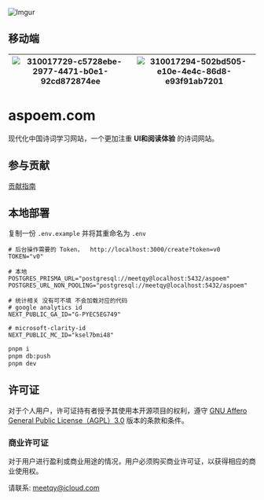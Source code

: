![Imgur](https://i.imgur.com/WzbeuNH.png)

## 移动端

|![310017729-c5728ebe-2977-4471-b0e1-92cd872874ee](https://github.com/meetqy/aspoem/assets/18411315/1748c1bf-b4e9-4e69-94d7-9a83fd997804)|![310017294-502bd505-e10e-4e4c-86d8-e93f91ab7201](https://github.com/meetqy/aspoem/assets/18411315/2515bd07-7b9a-46e0-b87b-d28aa5319281)|
|-|-|


# aspoem.com

现代化中国诗词学习网站，一个更加注重 **UI和阅读体验** 的诗词网站。

## 参与贡献

[贡献指南](./CONTRIBUTING.md)

## 本地部署

复制一份 `.env.example` 并将其重命名为 `.env`

``` env
# 后台操作需要的 Token，  http://localhost:3000/create?token=v0
TOKEN="v0"

# 本地
POSTGRES_PRISMA_URL="postgresql://meetqy@localhost:5432/aspoem"
POSTGRES_URL_NON_POOLING="postgresql://meetqy@localhost:5432/aspoem"

# 统计相关 没有可不填 不会加载对应的代码
# google analytics id
NEXT_PUBLIC_GA_ID="G-PYEC5EG749"

# microsoft-clarity-id 
NEXT_PUBLIC_MC_ID="ksel7bmi48"
```

``` sh
pnpm i 
pnpm db:push
pnpm dev
```

## 许可证

对于个人用户，许可证持有者授予其使用本开源项目的权利，遵守 [GNU Affero General Public License（AGPL）3.0](./LICENSE) 版本的条款和条件。

### 商业许可证

对于用户进行盈利或商业用途的情况，用户必须购买商业许可证，以获得相应的商业使用权。

请联系: meetqy@icloud.com
